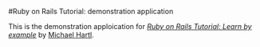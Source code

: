 #Ruby on Rails Tutorial: demonstration application

This is the demonstration apploication for [*Ruby on Rails Tutorial: Learn by example*](http://railstutorial.org) by [Michael Hartl](http://michaelhartl.com).